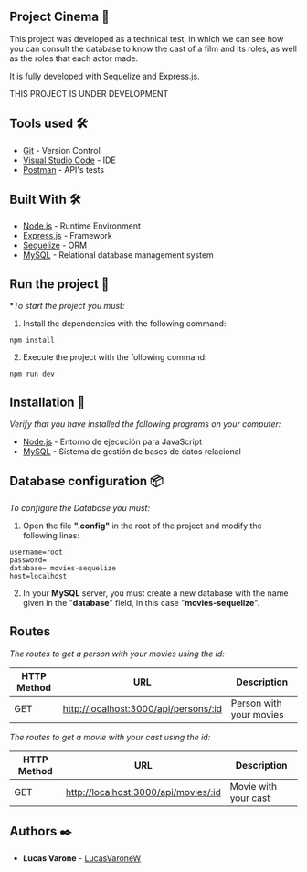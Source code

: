 ## Project Cinema 🚀

This project was developed as a technical test, in which we can see how you can consult the database to know the cast of a film and its roles, as well as the roles that each actor made.

It is fully developed with Sequelize and Express.js.

THIS PROJECT IS UNDER DEVELOPMENT

## Tools used 🛠️

* [Git](https://git-scm.com/book/es/v2/Empezando-Instalando-Git) - Version Control
* [Visual Studio Code](https://code.visualstudio.com/) - IDE
* [Postman](https://www.getpostman.com/) - API's tests

## Built With 🛠

* [Node.js](https://nodejs.org/es/) - Runtime Environment
* [Express.js](https://expressjs.com/es/) - Framework
* [Sequelize](https://sequelize.org/) - ORM
* [MySQL](https://www.mysql.com/es/) - Relational database management system

## Run the project 🚀

*_To start the project you must:_

1. Install the dependencies with the following command:
```
npm install
```

2. Execute the project with the following command:
```
npm run dev
```


## Installation 🔧

_Verify that you have installed the following programs on your computer:_

* [Node.js](https://nodejs.org/es/) - Entorno de ejecución para JavaScript
* [MySQL](https://www.mysql.com/es/) - Sistema de gestión de bases de datos relacional


## Database configuration 📦


_To configure the Database you must:_


1. Open the file **".config"** in the root of the project and modify the following lines:

```
username=root
password=
database= movies-sequelize
host=localhost
```

2. In your **MySQL** server, you must create a new database with the name given in the "**database**" field, in this case "**movies-sequelize**".

## Routes

_The routes to get a person with your movies using the id:_

| HTTP Method | URL | Description|
| --- | --- | --- |
| GET | [http://localhost:3000/api/persons/:id](http://localhost:3000/api/persons/:id) | Person with your movies|

_The routes to get a movie with your cast using the id:_

| HTTP Method | URL | Description|
| --- | --- | --- |
| GET | [http://localhost:3000/api/movies/:id](http://localhost:3000/api/movies/:id) | Movie with your cast|


## Authors ✒️

* **Lucas Varone** - [LucasVaroneW](https://github.com/LucasVaroneW)
